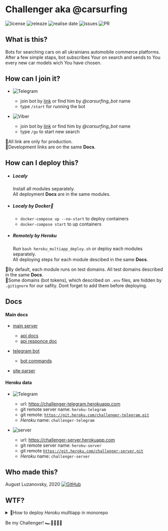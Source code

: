 # Challenger aka @carsurfing

![license](https://img.shields.io/github/license/bringmetheaugust/Yasya_and_friends) ![releaze](https://img.shields.io/github/v/release/bringmetheaugust/Challenger) ![realise date](https://img.shields.io/github/release-date/bringmetheaugust/Challenger) ![issues](https://img.shields.io/github/issues-raw/bringmetheaugust/Challenger) ![PR](https://img.shields.io/github/issues-pr-raw/bringmetheaugust/Challenger)

## What is this?

Bots for searching cars on all ukrainians automobile commerce platforms.
After a few simple staps, bot subscribes Your on search and sends to You every new car models wich You have chosen.

## How can I join it?

 * ![Telegram](https://img.shields.io/badge/-telegram-000?&logo=telegram)
    - join bot by [link](t.me/carsurfing_bot) or find him by *@carsurfing_bot* name
    - type `/start` for running the bot

 * ![Viber](https://img.shields.io/badge/-Viber-000?&logo=viber)
    - join bot by [link](lol.lol) or find him by *@carsurfing_bot* name
    - type `/go` to start new search

:pushpin:All link are only for production.    
:pushpin:Development links are on the same **Docs**.

## How can I deploy this?

 * ##### Localy

   Install all modules separately.    
   All deployment **Docs** are in the same modules.

 * ##### Localy by Docker🐋

    - `docker-compose up --no-start` to deploy containers
    - `docker-compose start` to up containers

 * ##### Remotely by Heroku

    Run `bash heroku_multiapp_deploy.sh` or deploy each modules separately.    
    All deploying steps for each module descibed in the same **Docs**.
    

:pushpin:By default, each module runs on test domains. All test domains described in the same **Docs**.    
:pushpin:Some domains (bot tokens), which described on `.env` files, are hidden by `.gitignore` for our safity. Dont forget to add them before deploying.

## Docs

#### Main docs

   - [main server](./server/README.md)
      * [api docs](./server/API_DOC.md)
      * [api responce doc](./server/API_RESPONCE_DOC.md)

   - [telegram bot](./telegram_bot/README.md)
      * [bot commands](./telegram_bot/BOT_COMMANDS.md)

   - [site parser](./parser/README.md)

#### Heroku data

   * ![Telegram](https://img.shields.io/badge/-telegram-000?&logo=telegram)
      - url: <a>https://challenger-telegram.herokuapp.com</a></li>
      - git remote server name: <code>heroku-telegram</code></li>
      - git remote: <code>https://git.heroku.com/challenger-telegram.git</code></li>
      - *Heroku* name: <code>challenger-telegram</code></li>

   * ![server](https://img.shields.io/badge/-server-000?&logo=node.js)
      - url: <a>https://challenger-server.herokuapp.com</a></li>
      - git remote server name: <code>heroku-server</code></li>
      - git remote <code>https://git.heroku.com/challenger-server.git</code>
      - *Heroku* name: <code>challenger-server</code></li>

## Who made this?

August Luzanovsky, 2020 [![GitHub](https://img.shields.io/badge/-GitHub-000?&logo=github)](https://github.com/bringmetheaugust)

## WTF?

<details>
   <summary>📔How to deploy <i>Heroku</i> mulltiapp in monorepo</summary>
   <ul>
      <li><b>build app</b>
         <ul>
            <li><code>heroku create APP_NAME --remote REMOTE_NAME</code></li>
            <li><code>heroku buildpacks:add --app APP_NAME BUILDPACK</code></li>
         </ul>
      </li>
      <li><b>add buildpack to manage multiapps in monorepo</b>
         <ul>
            <li><code>heroku buildpacks:add --app APP_NAME https://github.com/lstoll/heroku-buildpack-monorepo -i 1</code></li>
            <li><code>heroku config:set --app APP_NAME APP_BASE=APP_ROOT_PATH</code></li>
         </ul>
      </li>
      <li><b>add buildpack for saparate Procfile for each app</b>
         <ul>
            <li><code>heroku buildpacks:add --app APP_NAME heroku-community/multi-procfile -i 2</code></li>
            <li><code>heroku config:set --app APP_NAME PROCFILE=PROCFILE_PATH</code></li>
         </ul>
      </li>
   </ul>
</details>

Be my Challenger!
🏎🚗🚙🚌🚛
